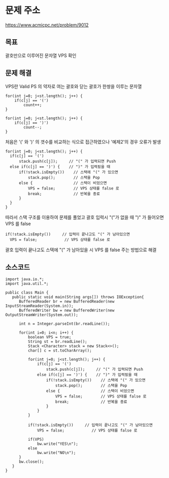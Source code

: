 # 문제 주소  
https://www.acmicpc.net/problem/9012

## 목표
괄호만으로 이루어진 문자열 VPS 확인

## 문제 해결
VPS란 Valid PS 의 약자로 여는 괄호와 닫는 괄호가 한쌍을 이루는 문자열
```
for(int j=0; j<st.length(); j++) {
    if(c[j] == '(')
    	count++;
}

for(int j=0; j<st.length(); j++) {
   	if(c[j] == ')')
	    count--;
}
```
처음은 '(' 와 ')' 의 갯수를 비교하는 식으로 접근하였으나 '예제2'의 경우 오류가 발생
```
for(int j=0; j<st.length(); j++) {
  if(c[j] == '(')      
	  stack.push(c[j]);     // "(" 가 입력되면 Push
  else if(c[j] == ')') {    // ")" 가 입력됬을 때
	  if(!stack.isEmpty())    // 스택에 "(" 가 있으면    
		  stack.pop();        // 스택을 Pop
	  else {                  // 스택이 비었으면
		  VPS = false;        // VPS 상태를 false 로
		  break;              // 반복을 종료
	  }
  }
}  
```
따라서 스택 구조를 이용하여 문제를 풀었고 괄호 입력시 "("가 없을 때 ")" 가 들어오면 VPS 를 false
```
if(!stack.isEmpty())     // 입력이 끝나고도 "(" 가 남아있으면
  VPS = false;            // VPS 상태를 false 로
```
괄호 입력이 끝나고도 스택에 "(" 가 남아있을 시 VPS 를 false 주는 방법으로 해결

## 소스코드
```
import java.io.*;
import java.util.*;

public class Main {
   public static void main(String args[]) throws IOException{
      BufferedReader br = new BufferedReader(new InputStreamReader(System.in));
      BufferedWriter bw = new BufferedWriter(new OutputStreamWriter(System.out));
      
      int n = Integer.parseInt(br.readLine());
     
      for(int i=0; i<n; i++) {
    	  boolean VPS = true;
    	  String st = br.readLine();
    	  Stack <Character> stack = new Stack<>();
    	  char[] c = st.toCharArray();
    	  
    	  for(int j=0; j<st.length(); j++) {
    		  if(c[j] == '(')      
    			  stack.push(c[j]);     // "(" 가 입력되면 Push
    		  else if(c[j] == ')') {    // ")" 가 입력됬을 때
    			  if(!stack.isEmpty())    // 스택에 "(" 가 있으면    
    				  stack.pop();        // 스택을 Pop
    			  else {                  // 스택이 비었으면
    				  VPS = false;        // VPS 상태를 false 로
    				  break;              // 반복을 종료
    			  }
    		  }
    	  }  
    	  
    	  if(!stack.isEmpty())     // 입력이 끝나고도 "(" 가 남아있으면
    		  VPS = false;            // VPS 상태를 false 로
    	  
    	  if(VPS)
			  bw.write("YES\n");
    	  else
    		  bw.write("NO\n");
      }
      bw.close();   
   }
}
```

